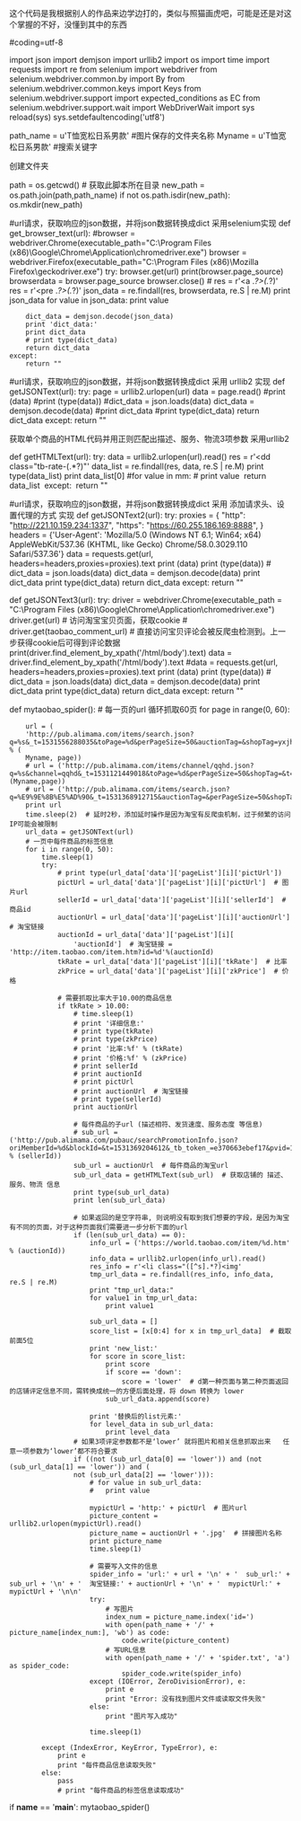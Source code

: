 这个代码是我根据别人的作品来边学边打的，类似与照猫画虎吧，可能是还是对这个掌握的不好，没懂到其中的东西

#coding=utf-8


import json
import demjson
import urllib2
import os
import time
import requests
import re
from selenium import webdriver
from selenium.webdriver.common.by import By
from selenium.webdriver.common.keys import Keys
from selenium.webdriver.support import expected_conditions as EC
from selenium.webdriver.support.wait import WebDriverWait
import sys
reload(sys)
sys.setdefaultencoding('utf8')

path_name = u'T恤宽松日系男款'  #图片保存的文件夹名称
Myname = u'T恤宽松日系男款'   #搜索关键字

创建文件夹

path = os.getcwd()   				     # 获取此脚本所在目录
new_path = os.path.join(path,path_name)
if not os.path.isdir(new_path):
	os.mkdir(new_path)

#url请求，获取响应的json数据，并将json数据转换成dict  采用selenium实现
def get_browser_text(url):
    #browser = webdriver.Chrome(executable_path="C:\\Program Files (x86)\\Google\\Chrome\\Application\\chromedriver.exe")
    browser = webdriver.Firefox(executable_path="C:\\Program Files (x86)\\Mozilla Firefox\\geckodriver.exe")
    try:
        browser.get(url)
        print(browser.page_source)
        browserdata = browser.page_source
        browser.close()
        # res = r'<a .*?>(.*?)</a>'
        res = r'<pre .*?>(.*?)</pre>'
        json_data = re.findall(res, browserdata, re.S | re.M)
        print json_data
        for value in json_data:
            print value

        dict_data = demjson.decode(json_data)
        print 'dict_data:'
        print dict_data
        # print type(dict_data)
        return dict_data
    except:
        return ""

 

#url请求，获取响应的json数据，并将json数据转换成dict  采用 urllib2 实现
def getJSONText(url):
    try:
        page = urllib2.urlopen(url)
        data = page.read()
        #print (data)
        #print (type(data))
        #dict_data = json.loads(data)
        dict_data = demjson.decode(data)
        #print dict_data
        #print type(dict_data)
        return dict_data
    except:
        return ""

获取单个商品的HTML代码并用正则匹配出描述、服务、物流3项参数  采用urllib2

def getHTMLText(url):
    try:
        data = urllib2.urlopen(url).read()
        res = r'<dd class="tb-rate-(.*?)"'
        data_list = re.findall(res, data, re.S | re.M)
        print type(data_list)
        print data_list[0]
        #for value in mm:
        #   print value
​        return data_list
​    except:
​        return  ""


#url请求，获取响应的json数据，并将json数据转换成dict  采用 添加请求头、设置代理的方式 实现
def getJSONText2(url):
    try:
        proxies = {
            "http": "http://221.10.159.234:1337",
            "https": "https://60.255.186.169:8888",
        }
        headers = {'User-Agent': 'Mozilla/5.0 (Windows NT 6.1; Win64; x64) AppleWebKit/537.36 (KHTML, like Gecko) Chrome/58.0.3029.110 Safari/537.36'}
        data = requests.get(url, headers=headers,proxies=proxies).text
        print (data)
        print (type(data))
        # dict_data = json.loads(data)
        dict_data = demjson.decode(data)
        print dict_data
        print type(dict_data)
        return dict_data
    except:
        return ""


def getJSONText3(url):
    try:
        driver = webdriver.Chrome(executable_path = "C:\\Program Files (x86)\\Google\\Chrome\\Application\\chromedriver.exe")
        driver.get(url)  # 访问淘宝宝贝页面，获取cookie
        # driver.get(taobao_comment_url)  # 直接访问宝贝评论会被反爬虫检测到。上一步获得cookie后可得到评论数据
        print(driver.find_element_by_xpath('/html/body').text)
        data = driver.find_element_by_xpath('/html/body').text
        #data = requests.get(url, headers=headers,proxies=proxies).text
        print (data)
        print (type(data))
        # dict_data = json.loads(data)
        dict_data = demjson.decode(data)
        print dict_data
        print type(dict_data)
        return dict_data
    except:
        return ""


def mytaobao_spider():
    # 每一页的url  循环抓取60页
    for page in range(0, 60):

        url = (
        'http://pub.alimama.com/items/search.json?q=%s&_t=1531556288035&toPage=%d&perPageSize=50&auctionTag=&shopTag=yxjh&t=1531556427336&_tb_token_=7e73deef30e18&pvid=10_117.136.70.61_599_1531556285246' % (
        Myname, page))
        # url = ('http://pub.alimama.com/items/channel/qqhd.json?q=%s&channel=qqhd&_t=1531121449018&toPage=%d&perPageSize=50&shopTag=&t=1531125125414&_tb_token_=eeee6ee3be688&pvid=19_118.112.188.32_688_1531125125232'%(Myname,page))
        # url = ('http://pub.alimama.com/items/search.json?q=%E9%9E%8B%E5%AD%90&_t=1531368912715&auctionTag=&perPageSize=50&shopTag=yxjh&t=1531368913289&_tb_token_=e370663ebef17&pvid=10_118.112.188.32_9532_1531368912863')
        print url
        time.sleep(2)  # 延时2秒，添加延时操作是因为淘宝有反爬虫机制，过于频繁的访问IP可能会被限制
        url_data = getJSONText(url)
        # 一页中每件商品的标签信息
        for i in range(0, 50):
            time.sleep(1)
            try:
                # print type(url_data['data']['pageList'][i]['pictUrl'])
                pictUrl = url_data['data']['pageList'][i]['pictUrl']  # 图片url
                sellerId = url_data['data']['pageList'][i]['sellerId']  # 商品id
                auctionUrl = url_data['data']['pageList'][i]['auctionUrl']  # 淘宝链接
                auctionId = url_data['data']['pageList'][i][
                    'auctionId']  # 淘宝链接 =  'http://item.taobao.com/item.htm?id=%d'%(auctionId)
                tkRate = url_data['data']['pageList'][i]['tkRate']  # 比率
                zkPrice = url_data['data']['pageList'][i]['zkPrice']  # 价格
     
                # 需要抓取比率大于10.00的商品信息
                if tkRate > 10.00:
                    # time.sleep(1)
                    # print '详细信息:'
                    # print type(tkRate)
                    # print type(zkPrice)
                    # print '比率:%f' % (tkRate)
                    # print '价格:%f' % (zkPrice)
                    # print sellerId
                    # print auctionId
                    # print pictUrl
                    # print auctionUrl  # 淘宝链接
                    # print type(sellerId)
                    print auctionUrl
     
                    # 每件商品的子url (描述相符、发货速度、服务态度 等信息)
                    # sub_url = ('http://pub.alimama.com/pubauc/searchPromotionInfo.json?oriMemberId=%d&blockId=&t=1531369204612&_tb_token_=e370663ebef17&pvid=10_118.112.188.32_760_1531368931581' % (sellerId))
                    sub_url = auctionUrl  # 每件商品的淘宝url
                    sub_url_data = getHTMLText(sub_url)  # 获取店铺的 描述、服务、物流 信息
                    print type(sub_url_data)
                    print len(sub_url_data)
     
                    # 如果返回的是空字符串, 则说明没有取到我们想要的字段，是因为淘宝有不同的页面，对于这种页面我们需要进一步分析下面的url
                    if (len(sub_url_data) == 0):
                        info_url = ('https://world.taobao.com/item/%d.htm' % (auctionId))
                        info_data = urllib2.urlopen(info_url).read()
                        res_info = r'<li class="([^s].*?)<img'
                        tmp_url_data = re.findall(res_info, info_data, re.S | re.M)
                        print "tmp_url_data:"
                        for value1 in tmp_url_data:
                            print value1
     
                        sub_url_data = []
                        score_list = [x[0:4] for x in tmp_url_data]  # 截取前面5位
                        print 'new_list:'
                        for score in score_list:
                            print score
                            if score == 'down':
                                score = 'lower'  # d第一种页面与第二种页面返回的店铺评定信息不同，需转换成统一的方便后面处理，将 down 转换为 lower
                            sub_url_data.append(score)
     
                        print '替换后的list元素:'
                        for level_data in sub_url_data:
                            print level_data
                    # 如果3项评定参数都不是‘lower’ 就将图片和相关信息抓取出来   任意一项参数为‘lower’都不符合要求
                    if ((not (sub_url_data[0] == 'lower')) and (not (sub_url_data[1] == 'lower')) and (
                    not (sub_url_data[2] == 'lower'))):
                        # for value in sub_url_data:
                        #   print value
     
                        mypictUrl = 'http:' + pictUrl  # 图片url
                        picture_content = urllib2.urlopen(mypictUrl).read()
                        picture_name = auctionUrl + '.jpg'  # 拼接图片名称
                        print picture_name
                        time.sleep(1)
     
                        # 需要写入文件的信息
                        spider_info = 'url:' + url + '\n' + '  sub_url:' + sub_url + '\n' + '  淘宝链接:' + auctionUrl + '\n' + '  mypictUrl:' + mypictUrl + '\n\n'
                        try:
                            # 写图片
                            index_num = picture_name.index('id=')
                            with open(path_name + '/' + picture_name[index_num:], 'wb') as code:
                                code.write(picture_content)
                            # 写URL信息
                            with open(path_name + '/' + 'spider.txt', 'a') as spider_code:
                                spider_code.write(spider_info)
                        except (IOError, ZeroDivisionError), e:
                            print e
                            print "Error: 没有找到图片文件或读取文件失败"
                        else:
                            print "图片写入成功"
     
                        time.sleep(1)
     
            except (IndexError, KeyError, TypeError), e:
                print e
                print "每件商品信息读取失败"
            else:
                pass
                # print "每件商品的标签信息读取成功"

 

if __name__ == '__main__':
    mytaobao_spider()

 

 

 
